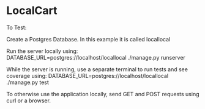 # LocalCart
To Test:

Create a Postgres Database. In this example it is called locallocal

Run the server locally using:
DATABASE_URL=postgres://localhost/locallocal ./manage.py runserver


While the server is running, use a separate terminal to run tests and see coverage using:
DATABASE_URL=postgres://localhost/locallocal ./manage.py test

To otherwise use the application locally, send GET and POST requests using curl or a browser.